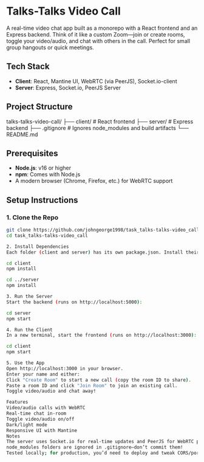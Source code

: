 # Talks-Talks Video Call

A real-time video chat app built as a monorepo with a React frontend and an Express backend. Think of it like a custom Zoom—join or create rooms, toggle your video/audio, and chat with others in the call. Perfect for small group hangouts or quick meetings.

## Tech Stack
- **Client**: React, Mantine UI, WebRTC (via PeerJS), Socket.io-client
- **Server**: Express, Socket.io, PeerJS Server

## Project Structure 
talks-talks-video-call/
├── client/         # React frontend
├── server/         # Express backend
├── .gitignore      # Ignores node_modules and build artifacts
└── README.md        


## Prerequisites
- **Node.js**: v16 or higher
- **npm**: Comes with Node.js
- A modern browser (Chrome, Firefox, etc.) for WebRTC support

## Setup Instructions

### 1. Clone the Repo
```bash
git clone https://github.com/johngeorge1998/task_talks-talks-video_call.git
cd task_talks-talks-video_call

2. Install Dependencies
Each folder (client and server) has its own package.json. Install their dependencies separately:

cd client
npm install

cd ../server
npm install

3. Run the Server
Start the backend (runs on http://localhost:5000):

cd server
npm start

4. Run the Client
In a new terminal, start the frontend (runs on http://localhost:3000):

cd client
npm start

5. Use the App
Open http://localhost:3000 in your browser.
Enter your name and either:
Click "Create Room" to start a new call (copy the room ID to share).
Paste a room ID and click "Join Room" to join an existing call.
Toggle video/audio and chat away!

Features
Video/audio calls with WebRTC
Real-time chat in-room
Toggle video/audio on/off
Dark/light mode
Responsive UI with Mantine
Notes
The server uses Socket.io for real-time updates and PeerJS for WebRTC peer connections.
node_modules folders are ignored in .gitignore—don’t commit them!
Tested locally; for production, you’d need to deploy and tweak CORS/ports.
